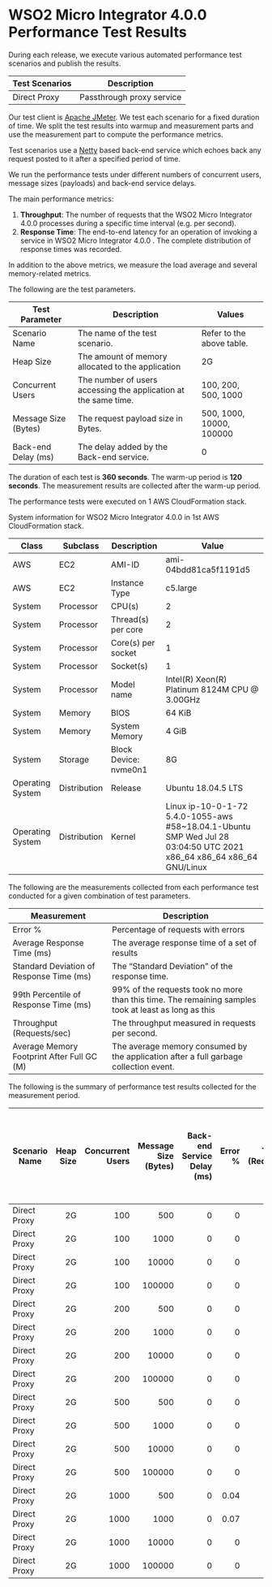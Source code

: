 # WSO2 Micro Integrator 4.0.0 Performance Test Results

During each release, we execute various automated performance test scenarios and publish the results.

| Test Scenarios | Description |
| --- | --- |
| Direct Proxy | Passthrough proxy service |

Our test client is [Apache JMeter](https://jmeter.apache.org/index.html). We test each scenario for a fixed duration of
time. We split the test results into warmup and measurement parts and use the measurement part to compute the
performance metrics.

Test scenarios use a [Netty](https://netty.io/) based back-end service which echoes back any request
posted to it after a specified period of time.

We run the performance tests under different numbers of concurrent users, message sizes (payloads) and back-end service
delays.

The main performance metrics:

1. **Throughput**: The number of requests that the WSO2 Micro Integrator 4.0.0 processes during a specific time interval (e.g. per second).
2. **Response Time**: The end-to-end latency for an operation of invoking a service in WSO2 Micro Integrator 4.0.0 . The complete distribution of response times was recorded.

In addition to the above metrics, we measure the load average and several memory-related metrics.

The following are the test parameters.

| Test Parameter | Description | Values |
| --- | --- | --- |
| Scenario Name | The name of the test scenario. | Refer to the above table. |
| Heap Size | The amount of memory allocated to the application | 2G |
| Concurrent Users | The number of users accessing the application at the same time. | 100, 200, 500, 1000 |
| Message Size (Bytes) | The request payload size in Bytes. | 500, 1000, 10000, 100000 |
| Back-end Delay (ms) | The delay added by the Back-end service. | 0 |

The duration of each test is **360 seconds**. The warm-up period is **120 seconds**.
The measurement results are collected after the warm-up period.

The performance tests were executed on 1 AWS CloudFormation stack.


System information for WSO2 Micro Integrator 4.0.0 in 1st AWS CloudFormation stack.

| Class | Subclass | Description | Value |
| --- | --- | --- | --- |
| AWS | EC2 | AMI-ID | ami-04bdd81ca5f1191d5 |
| AWS | EC2 | Instance Type | c5.large |
| System | Processor | CPU(s) | 2 |
| System | Processor | Thread(s) per core | 2 |
| System | Processor | Core(s) per socket | 1 |
| System | Processor | Socket(s) | 1 |
| System | Processor | Model name | Intel(R) Xeon(R) Platinum 8124M CPU @ 3.00GHz |
| System | Memory | BIOS | 64 KiB |
| System | Memory | System Memory | 4 GiB |
| System | Storage | Block Device: nvme0n1 | 8G |
| Operating System | Distribution | Release | Ubuntu 18.04.5 LTS |
| Operating System | Distribution | Kernel | Linux ip-10-0-1-72 5.4.0-1055-aws #58~18.04.1-Ubuntu SMP Wed Jul 28 03:04:50 UTC 2021 x86_64 x86_64 x86_64 GNU/Linux |


The following are the measurements collected from each performance test conducted for a given combination of
test parameters.

| Measurement | Description |
| --- | --- |
| Error % | Percentage of requests with errors |
| Average Response Time (ms) | The average response time of a set of results |
| Standard Deviation of Response Time (ms) | The “Standard Deviation” of the response time. |
| 99th Percentile of Response Time (ms) | 99% of the requests took no more than this time. The remaining samples took at least as long as this |
| Throughput (Requests/sec) | The throughput measured in requests per second. |
| Average Memory Footprint After Full GC (M) | The average memory consumed by the application after a full garbage collection event. |

The following is the summary of performance test results collected for the measurement period.

|  Scenario Name | Heap Size | Concurrent Users | Message Size (Bytes) | Back-end Service Delay (ms) | Error % | Throughput (Requests/sec) | Average Response Time (ms) | Standard Deviation of Response Time (ms) | 99th Percentile of Response Time (ms) | WSO2 Micro Integrator 4.0.0 GC Throughput (%) | Average WSO2 Micro Integrator 4.0.0 Memory Footprint After Full GC (M) |
|---|---:|---:|---:|---:|---:|---:|---:|---:|---:|---:|---:|
|  Direct Proxy | 2G | 100 | 500 | 0 | 0 | 4118.47 | 24.19 | 39.22 | 108 | 91.73 | 260.332 |
|  Direct Proxy | 2G | 100 | 1000 | 0 | 0 | 4121.25 | 24.18 | 43.6 | 108 | N/A | N/A |
|  Direct Proxy | 2G | 100 | 10000 | 0 | 0 | 3557.97 | 28 | 27.97 | 111 | N/A | N/A |
|  Direct Proxy | 2G | 100 | 100000 | 0 | 0 | 1552.71 | 64.19 | 25.4 | 145 | N/A | N/A |
|  Direct Proxy | 2G | 200 | 500 | 0 | 0 | 4225.8 | 47.21 | 54.54 | 160 | N/A | N/A |
|  Direct Proxy | 2G | 200 | 1000 | 0 | 0 | 4207.4 | 47.42 | 59 | 160 | N/A | N/A |
|  Direct Proxy | 2G | 200 | 10000 | 0 | 0 | 3570.92 | 55.87 | 138.27 | 164 | N/A | N/A |
|  Direct Proxy | 2G | 200 | 100000 | 0 | 0 | 1479.69 | 134.89 | 39.77 | 244 | N/A | N/A |
|  Direct Proxy | 2G | 500 | 500 | 0 | 0 | 4179.04 | 119.48 | 92.83 | 305 | N/A | N/A |
|  Direct Proxy | 2G | 500 | 1000 | 0 | 0 | 4157.95 | 120.1 | 99.44 | 305 | N/A | N/A |
|  Direct Proxy | 2G | 500 | 10000 | 0 | 0 | 888.04 | 562.76 | 1079.59 | 3599 | N/A | N/A |
|  Direct Proxy | 2G | 500 | 100000 | 0 | 0 | 1154.88 | 432.53 | 105.97 | 691 | N/A | N/A |
|  Direct Proxy | 2G | 1000 | 500 | 0 | 0.04 | 77.08 | 10159.57 | 9622.34 | 51711 | N/A | N/A |
|  Direct Proxy | 2G | 1000 | 1000 | 0 | 0.07 | 96.09 | 7721.93 | 8123.73 | 38399 | N/A | N/A |
|  Direct Proxy | 2G | 1000 | 10000 | 0 | 0 | 202.29 | 4873.49 | 4255.26 | 22143 | N/A | N/A |
|  Direct Proxy | 2G | 1000 | 100000 | 0 | 0 | 1112.08 | 897.42 | 153.12 | 1279 | N/A | N/A |
